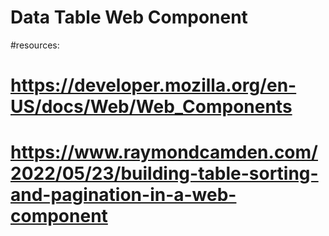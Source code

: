 # Data Table Web Component

#resources:
# https://developer.mozilla.org/en-US/docs/Web/Web_Components
# https://www.raymondcamden.com/2022/05/23/building-table-sorting-and-pagination-in-a-web-component 
